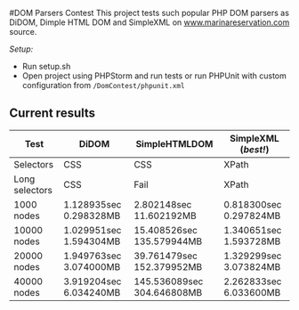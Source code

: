 #DOM Parsers Contest
This project tests such popular PHP DOM parsers as DiDOM, Dimple HTML DOM and SimpleXML on www.marinareservation.com source.

_Setup:_
* Run setup.sh
* Open project using PHPStorm and run tests or run PHPUnit with custom configuration from `/DomContest/phpunit.xml`

## Current results

| Test           | DiDOM                  | SimpleHTMLDOM              | SimpleXML (_best!_)    |
|----------------|------------------------|----------------------------|------------------------|
| Selectors      | CSS                    | CSS                        | XPath                  |
| Long selectors | CSS                    | Fail                       | XPath                  |
| 1000 nodes     | 1.128935sec 0.298328MB | 2.802148sec 11.602192MB    | 0.818300sec 0.297824MB |
| 10000 nodes    | 1.029951sec 1.594304MB | 15.408526sec 135.579944MB  | 1.340651sec 1.593728MB |
| 20000 nodes    | 1.949763sec 3.074000MB | 39.761479sec 152.379952MB  | 1.329299sec 3.073824MB |
| 40000 nodes    | 3.919204sec 6.034240MB | 145.536089sec 304.646808MB | 2.262833sec 6.033600MB |